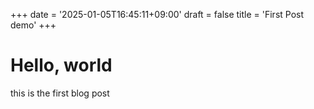 +++
date = '2025-01-05T16:45:11+09:00'
draft = false
title = 'First Post demo'
+++

# Hello, world

this is the first blog post